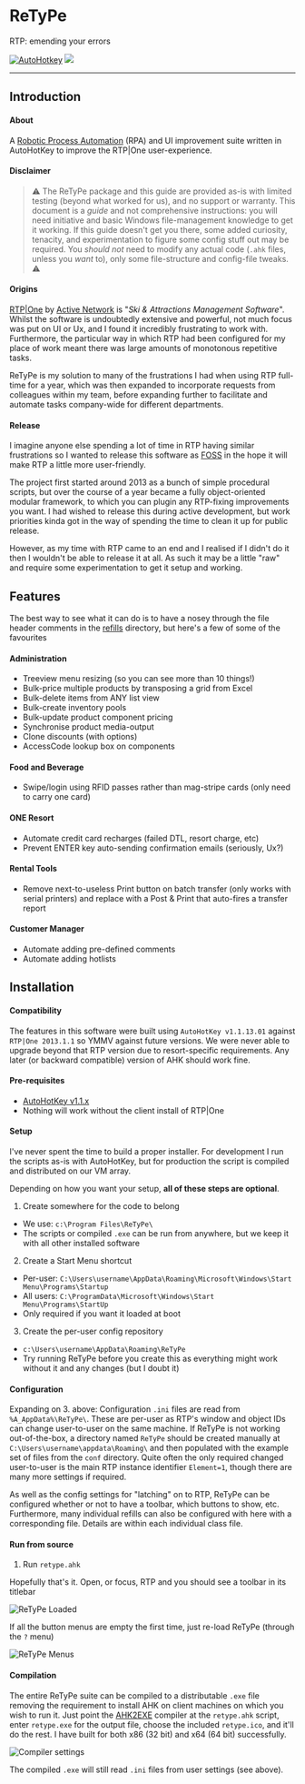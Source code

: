 # ReTyPe
RTP: emending your errors

[![AutoHotkey](https://img.shields.io/badge/Language-AutoHotkey-yellowgreen.svg)](https://autohotkey.com/) ![](https://img.shields.io/badge/State-Stable-green.svg)

---

## Introduction

#### About

A [Robotic Process Automation](https://en.wikipedia.org/wiki/Robotic_process_automation) (RPA) and UI improvement suite written in AutoHotKey to improve the RTP|One user-experience.

#### Disclaimer

> ⚠️ The ReTyPe package and this guide are provided as-is with limited testing (beyond what worked for us), and no support or warranty.
> This document is a _guide_ and not comprehensive instructions: you will need initiative and basic Windows file-management knowledge to get it working. If this guide doesn't get you there, some added curiosity, tenacity, and experimentation to figure some config stuff out may be required. You _should not_ need to modify any actual code (`.ahk` files, unless you _want_ to), only some file-structure and config-file tweaks. ⚠️

#### Origins

[RTP|One](http://www.activenetwork.com/solutions/rtp-one) by [Active Network](http://www.activenetwork.com/) is "_Ski & Attractions Management Software_". Whilst the software is undoubtedly extensive and powerful, not much focus was put on UI or Ux, and I found it incredibly frustrating to work with. Furthermore, the particular way in which RTP had been configured for my place of work meant there was large amounts of monotonous repetitive tasks.

ReTyPe is my solution to many of the frustrations I had when using RTP full-time for a year, which was then expanded to incorporate requests from colleagues within my team, before expanding further to facilitate and automate tasks company-wide for different departments.

#### Release

I imagine anyone else spending a lot of time in RTP having similar frustrations so I wanted to release this software as [FOSS](https://en.wikipedia.org/wiki/Free_and_open-source_software) in the hope it will make RTP a little more user-friendly.

The project first started around 2013 as a bunch of simple procedural scripts, but over the course of a year became a fully object-oriented modular framework, to which you can plugin any RTP-fixing improvements you want. I had wished to release this during active development, but work priorities kinda got in the way of spending the time to clean it up for public release.

However, as my time with RTP came to an end and I realised if I didn't do it then I wouldn't be able to release it at all. As such it may be a little "raw" and require some experimentation to get it setup and working.

## Features

The best way to see what it can do is to have a nosey through the file header comments in the [refills](https://github.com/Hwulex/ReTyPe/tree/master/refills) directory, but here's a few of some of the favourites

#### Administration

- Treeview menu resizing (so you can see more than 10 things!)
- Bulk-price multiple products by transposing a grid from Excel
- Bulk-delete items from ANY list view
- Bulk-create inventory pools
- Bulk-update product component pricing
- Synchronise product media-output
- Clone discounts (with options)
- AccessCode lookup box on components

#### Food and Beverage

- Swipe/login using RFID passes rather than mag-stripe cards (only need to carry one card)

#### ONE Resort

- Automate credit card recharges (failed DTL, resort charge, etc)
- Prevent ENTER key auto-sending confirmation emails (seriously, Ux?)

#### Rental Tools

- Remove next-to-useless Print button on batch transfer (only works with serial printers) and replace with a Post & Print that auto-fires a transfer report

#### Customer Manager

- Automate adding pre-defined comments
- Automate adding hotlists

## Installation

#### Compatibility

The features in this software were built using `AutoHotKey v1.1.13.01` against `RTP|One 2013.1.1` so YMMV against future versions. We were never able to upgrade beyond that RTP version due to resort-specific requirements. Any later (or backward compatible) version of AHK should work fine.

#### Pre-requisites

- [AutoHotKey v1.1.x](https://autohotkey.com/download/)
- Nothing will work without the client install of RTP|One

#### Setup

I've never spent the time to build a proper installer. For development I run the scripts as-is with AutoHotKey, but for production the script is compiled and distributed on our VM array.

Depending on how you want your setup, **all of these steps are optional**.

1. Create somewhere for the code to belong
 - We use: `c:\Program Files\ReTyPe\`
 - The scripts or compiled `.exe` can be run from anywhere, but we keep it with all other installed software
2. Create a Start Menu shortcut
 - Per-user: `C:\Users\username\AppData\Roaming\Microsoft\Windows\Start Menu\Programs\Startup`
 - All users: `C:\ProgramData\Microsoft\Windows\Start Menu\Programs\StartUp`
 - Only required if you want it loaded at boot
3. Create the per-user config repository
 - `c:\Users\username\AppData\Roaming\ReTyPe`
 - Try running ReTyPe before you create this as everything might work without it and any changes (but I doubt it)

#### Configuration

Expanding on 3. above: Configuration `.ini` files are read from `%A_AppData%\ReTyPe\`. These are per-user as RTP's window and object IDs can change user-to-user on the same machine. If ReTyPe is not working out-of-the-box, a directory named `ReTyPe` should be created manually at `C:\Users\username\appdata\Roaming\` and then populated with the example set of files from the `conf` directory. Quite often the only required changed user-to-user is the main RTP instance identifier `Element=1`, though there are many more settings if required.

As well as the config settings for "latching" on to RTP, ReTyPe can be configured whether or not to have a toolbar, which buttons to show, etc. Furthermore, many individual refills can also be configured with here with a corresponding file. Details are within each individual class file.

#### Run from source

1. Run `retype.ahk`

Hopefully that's it. Open, or focus, RTP and you should see a toolbar in its titlebar

![ReTyPe Loaded](https://snag.gy/RsN2MZ.jpg)

If all the button menus are empty the first time, just re-load ReTyPe (through the `?` menu)

![ReTyPe Menus](https://snag.gy/3Iscyw.jpg)


#### Compilation

The entire ReTyPe suite can be compiled to a distributable `.exe` file removing the requirement to install AHK on client machines on which you wish to run it. Just point the [AHK2EXE](https://github.com/fincs/Ahk2Exe) compiler at the `retype.ahk` script, enter `retype.exe` for the output file, choose the included `retype.ico`, and it'll do the rest. I have built for both x86 (32 bit) and x64 (64 bit) successfully.

![Compiler settings](https://snag.gy/8GOMx4.jpg)

The compiled `.exe` will still read `.ini` files from user settings (see above).
